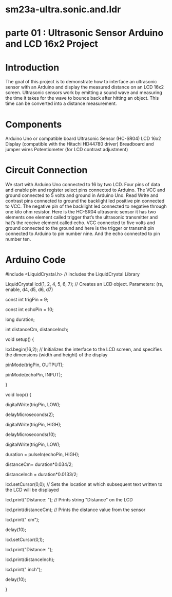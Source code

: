 # sm23a-ultra.sonic.and.ldr
# parte 01 : Ultrasonic Sensor Arduino and LCD 16x2 Project
# Introduction
The goal of this project is to demonstrate how to interface an ultrasonic sensor with an Arduino and display the measured distance on an LCD 16x2 screen. Ultrasonic sensors work by emitting a sound wave and measuring the time it takes for the wave to bounce back after hitting an object. This time can be converted into a distance measurement.
# Components
Arduino Uno or compatible board
Ultrasonic Sensor (HC-SR04)
LCD 16x2 Display (compatible with the Hitachi HD44780 driver)
Breadboard and jumper wires
Potentiometer (for LCD contrast adjustment)
# Circuit Connection
We start with Arduino Uno connected to 16 by two LCD.
Four pins of data and enable pin and register select pins connected to Arduino.
The VCC and ground connected to 5 volts and ground in Arduino Uno. Read Write and contrast pins connected to ground the backlight led positive pin connected to VCC.
The negative pin of the backlight led connected to negative through one kilo ohm resistor. Here is the HC-SR04 ultrasonic sensor it has two elements one element called trigger that’s the ultrasonic transmitter and hat’s the receive element called echo.
VCC connected to five volts and ground connected to the ground and here is the trigger or transmit pin connected to Arduino to pin number nine.
And the echo connected to pin number ten.
# Arduino Code

#include <LiquidCrystal.h> // includes the LiquidCrystal Library

LiquidCrystal lcd(1, 2, 4, 5, 6, 7); // Creates an LCD object. Parameters: (rs, enable, d4, d5, d6, d7)

const int trigPin = 9;

const int echoPin = 10;

long duration;

int distanceCm, distanceInch;

void setup() {

lcd.begin(16,2); // Initializes the interface to the LCD screen, and specifies the dimensions (width and height) of the display

pinMode(trigPin, OUTPUT);

pinMode(echoPin, INPUT);

}

void loop() {

digitalWrite(trigPin, LOW);

delayMicroseconds(2);

digitalWrite(trigPin, HIGH);

delayMicroseconds(10);

digitalWrite(trigPin, LOW);

duration = pulseIn(echoPin, HIGH);

distanceCm= duration*0.034/2;

distanceInch = duration*0.0133/2;

lcd.setCursor(0,0); // Sets the location at which subsequent text written to the LCD will be displayed

lcd.print("Distance: "); // Prints string "Distance" on the LCD

lcd.print(distanceCm); // Prints the distance value from the sensor

lcd.print(" cm");

delay(10);

lcd.setCursor(0,1);

lcd.print("Distance: ");

lcd.print(distanceInch);

lcd.print(" inch");

delay(10);

}
